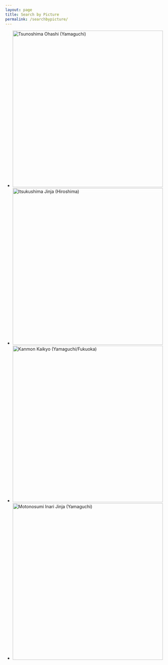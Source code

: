 ```yaml
---
layout: page
title: Search by Picture
permalink: /searchbypicture/
---
```


<link rel="stylesheet" href="https://cdn.jsdelivr.net/bxslider/4.2.12/jquery.bxslider.css">
<script src="https://ajax.googleapis.com/ajax/libs/jquery/3.1.1/jquery.min.js"></script>
<script src="https://cdn.jsdelivr.net/bxslider/4.2.12/jquery.bxslider.min.js"></script>


<style>
ul.slider img
{
width:100%;
}
.bx-wrapper img {
    width:100%;
}
</style>


<script type="text/javascript">
$(document).ready(function(){
            $('.slider').bxSlider({
                slidewidth: 600,
                auto: true,
                pause: 5000,
                captions: true,
                touchEnabled: false
            });
        });
            </script>
 


<ul class="slider">
<li><a href="https://alice0619.github.io/dh150.github.io/searchbyprefecture/"><img src="https://alice0619.github.io/dh150.github.io/8D0BE253-069E-48F3-B903-DE002E58BF93-min.jpeg" height="500" alt="Tsunoshima Ohashi (Yamaguchi)" title="Tsunoshima Ohashi (Yamaguchi)"></a></li>
<li><a href="https://alice0619.github.io/dh150.github.io/searchbyprefecture/"><img src="https://alice0619.github.io/dh150.github.io/94330D2F-2703-47D2-BA21-89AE2FFF84D5-min.jpeg" height="500" alt="Itsukushima Jinja (Hiroshima)" title="Itsukushima Jinja (Hiroshima)"></a></li>
<li><a href="https://alice0619.github.io/dh150.github.io/searchbyprefecture/"><img src="https://alice0619.github.io/dh150.github.io/A54B0539-92DD-4828-A5D3-2D3123BD897B-min.jpeg" height="500" alt="Kanmon Kaikyo (Yamaguchi/Fukuoka)" title="Kanmon Kaikyo (Yamaguchi/Fukuoka)"></a></li>
<li><a href="https://alice0619.github.io/dh150.github.io/searchbyprefecture/"><img src="https://alice0619.github.io/dh150.github.io/CD2C95F7-AF6B-4474-9980-AAA17B422D3E-min.jpeg" height="500" alt="Motonosumi Inari Jinja (Yamaguchi)" title="Motonosumi Inari Jinja (Yamaguchi)"></a></li>
</ul>
                                                                                  
